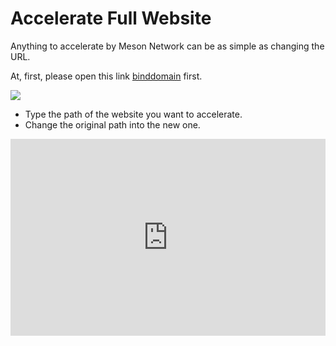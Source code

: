 # Accelerate Full Website

Anything to accelerate by Meson Network can be as simple as changing the URL.

At, first, please open this link [binddomain](https://meson.network/binddomain) first.

![](https://unruffled-meninsky-bf1569.netlify.app/assets/images/accelerate-full-website-01-a2329b259752829565931389e912ffd6.png)

- Type the path of the website you want to accelerate.
- Change the original path into the new one.

<iframe width="100%" height="315" src="https://www.youtube.com/embed/abOEAD4fzAA" title="YouTube video player" frameborder="0" allow="accelerometer; autoplay; clipboard-write; encrypted-media; gyroscope; picture-in-picture" allowfullscreen></iframe>